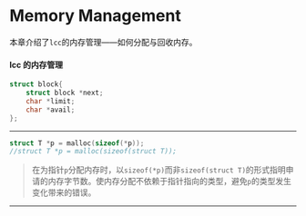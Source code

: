 # Memory Management

本章介绍了`lcc`的内存管理——如何分配与回收内存。

#### lcc 的内存管理
```c
struct block{
    struct block *next;
    char *limit;
    char *avail;
};
```



---

```C
struct T *p = malloc(sizeof(*p));
//struct T *p = malloc(sizeof(struct T));
```
> 在为指针`p`分配内存时，以`sizeof(*p)`而非`sizeof(struct T)`的形式指明申请的内存字节数。使内存分配不依赖于指针指向的类型，避免`p`的类型发生变化带来的错误。

---

